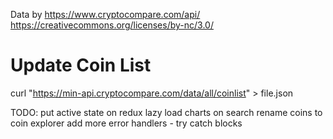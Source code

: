 Data by
https://www.cryptocompare.com/api/
https://creativecommons.org/licenses/by-nc/3.0/

# Update Coin List
curl "https://min-api.cryptocompare.com/data/all/coinlist" > file.json

TODO:
put active state on redux
lazy load charts on search
rename coins to coin explorer
add more error handlers - try catch blocks
